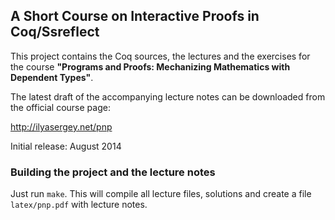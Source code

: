 ## A Short Course on Interactive Proofs in Coq/Ssreflect

This project contains the Coq sources, the lectures and the exercises
for the course **"Programs and Proofs: Mechanizing Mathematics with Dependent Types"**.

The latest draft of the accompanying lecture notes can be downloaded
from the official course page:

http://ilyasergey.net/pnp

Initial release: August 2014

### Building the project and the lecture notes

Just run `make`. This will compile all lecture files, solutions and
create a file `latex/pnp.pdf` with lecture notes.
